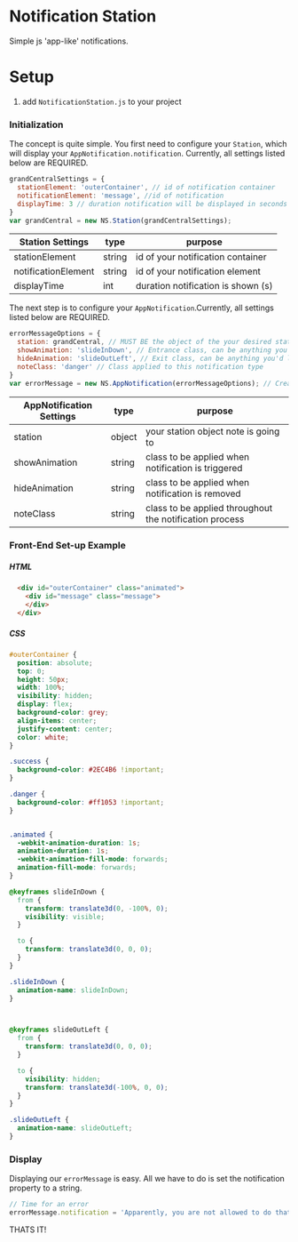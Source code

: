 # Notification Station

Simple js 'app-like' notifications. 

# Setup 

1. add ```NotificationStation.js``` to your project

### Initialization
The concept is quite simple. You first need to configure your ```Station```, which will display your ```AppNotification.notification```. Currently, all settings listed below are REQUIRED. 

```javascript
grandCentralSettings = {
  stationElement: 'outerContainer', // id of notification container
  notificationElement: 'message', //id of notification 
  displayTime: 3 // duration notification will be displayed in seconds
}
var grandCentral = new NS.Station(grandCentralSettings);
```

| Station Settings        | type           | purpose  |
| ------------- |-------------| -----|
| stationElement     | string | id of your notification container |
| notificationElement      | string      |   id of your notification element |
| displayTime | int      | duration notification is shown (s) |

The next step is to configure your ```AppNotification```.Currently, all settings listed below are REQUIRED. 
```javascript
errorMessageOptions = {
  station: grandCentral, // MUST BE the object of the your desired station
  showAnimation: 'slideInDown', // Entrance class, can be anything you'd like
  hideAnimation: 'slideOutLeft', // Exit class, can be anything you'd like
  noteClass: 'danger' // Class applied to this notification type
}
var errorMessage = new NS.AppNotification(errorMessageOptions); // Create new notification type, errorMessage
```
| AppNotification Settings        | type           | purpose  |
| ------------- |-------------| -----|
| station     | object | your station object note is going to |
| showAnimation      | string      |   class to be applied when notification is triggered |
| hideAnimation | string      | class to be applied when notification is removed |
| noteClass | string      | class to be applied throughout the notification process |

### Front-End Set-up Example



##### HTML
```html
  <div id="outerContainer" class="animated">
    <div id="message" class="message">
    </div>
  </div>
```
##### CSS
```css
#outerContainer {
  position: absolute;
  top: 0;
  height: 50px;
  width: 100%;
  visibility: hidden;
  display: flex;
  background-color: grey;
  align-items: center;
  justify-content: center;
  color: white;
}

.success {
  background-color: #2EC4B6 !important;
}

.danger {
  background-color: #ff1053 !important;
}


.animated {
  -webkit-animation-duration: 1s;
  animation-duration: 1s;
  -webkit-animation-fill-mode: forwards;
  animation-fill-mode: forwards;
}

@keyframes slideInDown {
  from {
    transform: translate3d(0, -100%, 0);
    visibility: visible;
  }

  to {
    transform: translate3d(0, 0, 0);
  }
}

.slideInDown {
  animation-name: slideInDown;
}



@keyframes slideOutLeft {
  from {
    transform: translate3d(0, 0, 0);
  }

  to {
    visibility: hidden;
    transform: translate3d(-100%, 0, 0);
  }
}

.slideOutLeft {
  animation-name: slideOutLeft;
}
```

### Display
Displaying our ```errorMessage``` is easy. All we have to do is set the notification property to a string.
```javascript
// Time for an error
errorMessage.notification = 'Apparently, you are not allowed to do that';
```

THATS IT!




